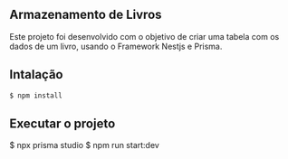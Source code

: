 ## Armazenamento de Livros 

Este projeto foi desenvolvido com o objetivo de criar uma tabela com os dados de um livro, usando o Framework Nestjs e Prisma.

## Intalação 

```bash
$ npm install
```

## Executar o projeto

$ npx prisma studio 
$ npm run start:dev

